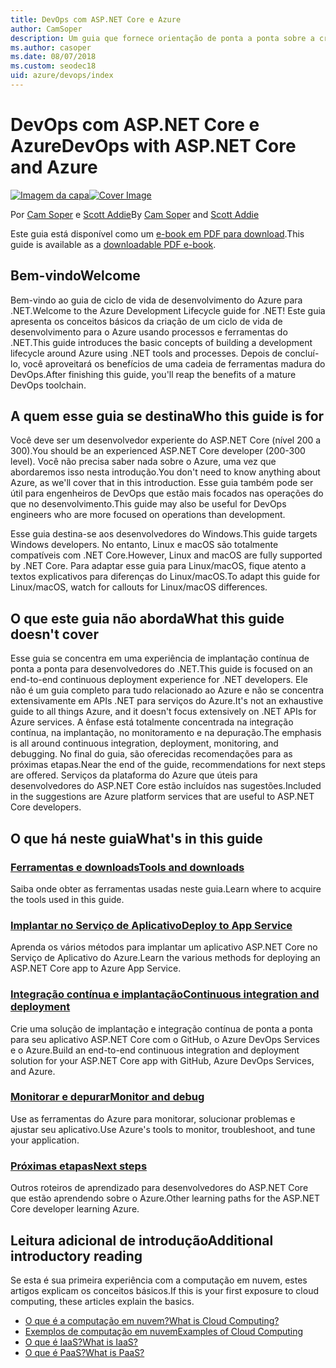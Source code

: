 ```yaml
---
title: DevOps com ASP.NET Core e Azure
author: CamSoper
description: Um guia que fornece orientação de ponta a ponta sobre a criação de um pipeline de DevOps para um aplicativo ASP.NET Core hospedado no Azure.
ms.author: casoper
ms.date: 08/07/2018
ms.custom: seodec18
uid: azure/devops/index
---
```

# <a name="devops-with-aspnet-core-and-azure"></a><span data-ttu-id="6c9bf-103">DevOps com ASP.NET Core e Azure</span><span class="sxs-lookup"><span data-stu-id="6c9bf-103">DevOps with ASP.NET Core and Azure</span></span>

<span data-ttu-id="6c9bf-104">[![Imagem da capa](./media/cover-large.png)](https://aka.ms/devopsbook)</span><span class="sxs-lookup"><span data-stu-id="6c9bf-104">[![Cover Image](./media/cover-large.png)](https://aka.ms/devopsbook)</span></span>

<span data-ttu-id="6c9bf-105">Por [Cam Soper](https://twitter.com/camsoper) e [Scott Addie](https://twitter.com/scottaddie)</span><span class="sxs-lookup"><span data-stu-id="6c9bf-105">By [Cam Soper](https://twitter.com/camsoper) and [Scott Addie](https://twitter.com/scottaddie)</span></span>

<span data-ttu-id="6c9bf-106">Este guia está disponível como um [e-book em PDF para download](https://aka.ms/devopsbook).</span><span class="sxs-lookup"><span data-stu-id="6c9bf-106">This guide is available as a [downloadable PDF e-book](https://aka.ms/devopsbook).</span></span>

## <a name="welcome"></a><span data-ttu-id="6c9bf-107">Bem-vindo</span><span class="sxs-lookup"><span data-stu-id="6c9bf-107">Welcome</span></span> 

<span data-ttu-id="6c9bf-108">Bem-vindo ao guia de ciclo de vida de desenvolvimento do Azure para .NET.</span><span class="sxs-lookup"><span data-stu-id="6c9bf-108">Welcome to the Azure Development Lifecycle guide for .NET!</span></span> <span data-ttu-id="6c9bf-109">Este guia apresenta os conceitos básicos da criação de um ciclo de vida de desenvolvimento para o Azure usando processos e ferramentas do .NET.</span><span class="sxs-lookup"><span data-stu-id="6c9bf-109">This guide introduces the basic concepts of building a development lifecycle around Azure using .NET tools and processes.</span></span> <span data-ttu-id="6c9bf-110">Depois de concluí-lo, você aproveitará os benefícios de uma cadeia de ferramentas madura do DevOps.</span><span class="sxs-lookup"><span data-stu-id="6c9bf-110">After finishing this guide, you'll reap the benefits of a mature DevOps toolchain.</span></span>

## <a name="who-this-guide-is-for"></a><span data-ttu-id="6c9bf-111">A quem esse guia se destina</span><span class="sxs-lookup"><span data-stu-id="6c9bf-111">Who this guide is for</span></span>

<span data-ttu-id="6c9bf-112">Você deve ser um desenvolvedor experiente do ASP.NET Core (nível 200 a 300).</span><span class="sxs-lookup"><span data-stu-id="6c9bf-112">You should be an experienced ASP.NET Core developer (200-300 level).</span></span> <span data-ttu-id="6c9bf-113">Você não precisa saber nada sobre o Azure, uma vez que abordaremos isso nesta introdução.</span><span class="sxs-lookup"><span data-stu-id="6c9bf-113">You don't need to know anything about Azure, as we'll cover that in this introduction.</span></span> <span data-ttu-id="6c9bf-114">Esse guia também pode ser útil para engenheiros de DevOps que estão mais focados nas operações do que no desenvolvimento.</span><span class="sxs-lookup"><span data-stu-id="6c9bf-114">This guide may also be useful for DevOps engineers who are more focused on operations than development.</span></span>

<span data-ttu-id="6c9bf-115">Esse guia destina-se aos desenvolvedores do Windows.</span><span class="sxs-lookup"><span data-stu-id="6c9bf-115">This guide targets Windows developers.</span></span> <span data-ttu-id="6c9bf-116">No entanto, Linux e macOS são totalmente compatíveis com .NET Core.</span><span class="sxs-lookup"><span data-stu-id="6c9bf-116">However, Linux and macOS are fully supported by .NET Core.</span></span> <span data-ttu-id="6c9bf-117">Para adaptar esse guia para Linux/macOS, fique atento a textos explicativos para diferenças do Linux/macOS.</span><span class="sxs-lookup"><span data-stu-id="6c9bf-117">To adapt this guide for Linux/macOS, watch for callouts for Linux/macOS differences.</span></span>

## <a name="what-this-guide-doesnt-cover"></a><span data-ttu-id="6c9bf-118">O que este guia não aborda</span><span class="sxs-lookup"><span data-stu-id="6c9bf-118">What this guide doesn't cover</span></span>

<span data-ttu-id="6c9bf-119">Esse guia se concentra em uma experiência de implantação contínua de ponta a ponta para desenvolvedores do .NET.</span><span class="sxs-lookup"><span data-stu-id="6c9bf-119">This guide is focused on an end-to-end continuous deployment experience for .NET developers.</span></span> <span data-ttu-id="6c9bf-120">Ele não é um guia completo para tudo relacionado ao Azure e não se concentra extensivamente em APIs .NET para serviços do Azure.</span><span class="sxs-lookup"><span data-stu-id="6c9bf-120">It's not an exhaustive guide to all things Azure, and it doesn't focus extensively on .NET APIs for Azure services.</span></span> <span data-ttu-id="6c9bf-121">A ênfase está totalmente concentrada na integração contínua, na implantação, no monitoramento e na depuração.</span><span class="sxs-lookup"><span data-stu-id="6c9bf-121">The emphasis is all around continuous integration, deployment, monitoring, and debugging.</span></span> <span data-ttu-id="6c9bf-122">No final do guia, são oferecidas recomendações para as próximas etapas.</span><span class="sxs-lookup"><span data-stu-id="6c9bf-122">Near the end of the guide, recommendations for next steps are offered.</span></span> <span data-ttu-id="6c9bf-123">Serviços da plataforma do Azure que úteis para desenvolvedores do ASP.NET Core estão incluídos nas sugestões.</span><span class="sxs-lookup"><span data-stu-id="6c9bf-123">Included in the suggestions are Azure platform services that are useful to ASP.NET Core developers.</span></span>

## <a name="whats-in-this-guide"></a><span data-ttu-id="6c9bf-124">O que há neste guia</span><span class="sxs-lookup"><span data-stu-id="6c9bf-124">What's in this guide</span></span>

### <a name="tools-and-downloadsxrefazuredevopstools-and-downloads"></a>[<span data-ttu-id="6c9bf-125">Ferramentas e downloads</span><span class="sxs-lookup"><span data-stu-id="6c9bf-125">Tools and downloads</span></span>](xref:azure/devops/tools-and-downloads)

<span data-ttu-id="6c9bf-126">Saiba onde obter as ferramentas usadas neste guia.</span><span class="sxs-lookup"><span data-stu-id="6c9bf-126">Learn where to acquire the tools used in this guide.</span></span>

### <a name="deploy-to-app-servicexrefazuredevopsdeploy-to-app-service"></a>[<span data-ttu-id="6c9bf-127">Implantar no Serviço de Aplicativo</span><span class="sxs-lookup"><span data-stu-id="6c9bf-127">Deploy to App Service</span></span>](xref:azure/devops/deploy-to-app-service)

<span data-ttu-id="6c9bf-128">Aprenda os vários métodos para implantar um aplicativo ASP.NET Core no Serviço de Aplicativo do Azure.</span><span class="sxs-lookup"><span data-stu-id="6c9bf-128">Learn the various methods for deploying an ASP.NET Core app to Azure App Service.</span></span>

### <a name="continuous-integration-and-deploymentxrefazuredevopscicd"></a>[<span data-ttu-id="6c9bf-129">Integração contínua e implantação</span><span class="sxs-lookup"><span data-stu-id="6c9bf-129">Continuous integration and deployment</span></span>](xref:azure/devops/cicd)

<span data-ttu-id="6c9bf-130">Crie uma solução de implantação e integração contínua de ponta a ponta para seu aplicativo ASP.NET Core com o GitHub, o Azure DevOps Services e o Azure.</span><span class="sxs-lookup"><span data-stu-id="6c9bf-130">Build an end-to-end continuous integration and deployment solution for your ASP.NET Core app with GitHub, Azure DevOps Services, and Azure.</span></span>

### <a name="monitor-and-debugxrefazuredevopsmonitor"></a>[<span data-ttu-id="6c9bf-131">Monitorar e depurar</span><span class="sxs-lookup"><span data-stu-id="6c9bf-131">Monitor and debug</span></span>](xref:azure/devops/monitor)

<span data-ttu-id="6c9bf-132">Use as ferramentas do Azure para monitorar, solucionar problemas e ajustar seu aplicativo.</span><span class="sxs-lookup"><span data-stu-id="6c9bf-132">Use Azure's tools to monitor, troubleshoot, and tune your application.</span></span>

### <a name="next-stepsxrefazuredevopsnext-steps"></a>[<span data-ttu-id="6c9bf-133">Próximas etapas</span><span class="sxs-lookup"><span data-stu-id="6c9bf-133">Next steps</span></span>](xref:azure/devops/next-steps)

<span data-ttu-id="6c9bf-134">Outros roteiros de aprendizado para desenvolvedores do ASP.NET Core que estão aprendendo sobre o Azure.</span><span class="sxs-lookup"><span data-stu-id="6c9bf-134">Other learning paths for the ASP.NET Core developer learning Azure.</span></span>

## <a name="additional-introductory-reading"></a><span data-ttu-id="6c9bf-135">Leitura adicional de introdução</span><span class="sxs-lookup"><span data-stu-id="6c9bf-135">Additional introductory reading</span></span>

<span data-ttu-id="6c9bf-136">Se esta é sua primeira experiência com a computação em nuvem, estes artigos explicam os conceitos básicos.</span><span class="sxs-lookup"><span data-stu-id="6c9bf-136">If this is your first exposure to cloud computing, these articles explain the basics.</span></span>

* [<span data-ttu-id="6c9bf-137">O que é a computação em nuvem?</span><span class="sxs-lookup"><span data-stu-id="6c9bf-137">What is Cloud Computing?</span></span>](https://azure.microsoft.com/overview/what-is-cloud-computing/)
* [<span data-ttu-id="6c9bf-138">Exemplos de computação em nuvem</span><span class="sxs-lookup"><span data-stu-id="6c9bf-138">Examples of Cloud Computing</span></span>](https://azure.microsoft.com/overview/examples-of-cloud-computing/)
* [<span data-ttu-id="6c9bf-139">O que é IaaS?</span><span class="sxs-lookup"><span data-stu-id="6c9bf-139">What is IaaS?</span></span>](https://azure.microsoft.com/overview/what-is-iaas/)
* [<span data-ttu-id="6c9bf-140">O que é PaaS?</span><span class="sxs-lookup"><span data-stu-id="6c9bf-140">What is PaaS?</span></span>](https://azure.microsoft.com/overview/what-is-paas/)
